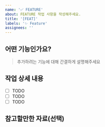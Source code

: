 ```yaml
---
name: '✅ FEATURE'
about: FEATURE 작업 사항을 작성해주세요.
title: '[FEAT]'
labels: '✨ Feature'
assignees: ''
---
```


## 어떤 기능인가요?

> 추가하려는 기능에 대해 간결하게 설명해주세요

## 작업 상세 내용

- [ ] TODO
- [ ] TODO
- [ ] TODO

## 참고할만한 자료(선택)
